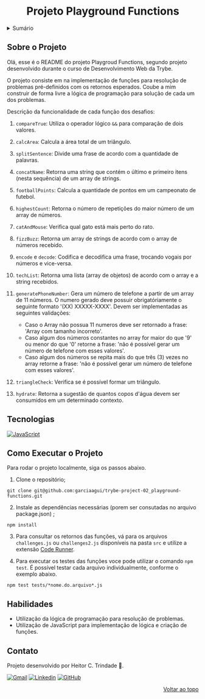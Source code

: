 <a name="readme-top"></a>

<h1 align="center">Projeto Playground Functions</h1>

<details>
  <summary>Sumário</summary>
  <ol>
    <li><a href="#sobre-o-projeto">Sobre o Projeto</a></li>
    <li><a href="#tecnologias">Tecnologias</a></li>
    <li><a href="#como-executar-o-projeto">Como Executar o Projeto</a></li>
    <li><a href="#habilidades">Habilidades</a></li>
    <li><a href="#contato">Contato</a></li>
  </ol>
</details>


## Sobre o Projeto
Olá, esse é o README do projeto Playgroud Functions, segundo projeto desenvolvido durante o curso de Desenvolvimento Web da Trybe.

O projeto consiste em na implementação de funções para resolução de problemas pré-definidos com os retornos esperados. Coube a mim construir de forma livre a lógica de programação para solução de cada um dos problemas.

Descrição da funcionalidade de cada função dos desafios:
1. `compareTrue`: Utiliza o operador lógico `&&` para comparação de dois valores.
2. `calcArea`: Calcula a área total de um triângulo.
3. `splitSentence`: Divide uma frase de acordo com a quantidade de palavras.
4. `concatName`: Retorna uma string que contém o último e primeiro itens (nesta sequência) de um array de strings.
5. `footballPoints`: Calcula a quantidade de pontos em um campeonato de futebol.
6. `highestCount`: Retorna o número de repetições do maior número de um array de números.
7. `catAndMouse`: Verifica qual gato está mais perto do rato.
8. `fizzBuzz`:  Retorna um array de strings de acordo com o array de números recebido.
9. `encode` e `decode`: Codifica e decodifica uma frase, trocando vogais por números e vice-versa.
10. `techList`: Retorna uma lista (array de objetos) de acordo com o array e a string recebidos.
11. `generatePhoneNumber`: Gera um número de telefone a partir de um array de 11 números. O numero gerado deve possuir obrigatóriamente o seguinte formato '(XX) XXXXX-XXXX'. Devem ser implementadas as seguintes validações:

    - Caso o Array não possua 11 numeros deve ser retornado a frase: 'Array com tamanho incorreto'.
    - Caso algum dos números constantes no array for maior do que '9' ou menor do que '0' retorne a frase: 'não é possível gerar um número de telefone com esses valores'.
    - Caso algum dos números se repita mais do que três (3) vezes no array retorne a frase: 'não é possível gerar um número de telefone com esses valores'.
    
12. `triangleCheck`: Verifica se é possível formar um triângulo.
13. `hydrate`: Retorna a sugestão de quantos copos d'água devem ser consumidos em um determinado contexto.


## Tecnologias
[![JavaScript][javascript-badge]][javascript-url]


## Como Executar o Projeto
Para rodar o projeto localmente, siga os passos abaixo.

1. Clone o repositório;
```
git clone git@github.com:garciaagui/trybe-project-02_playground-functions.git
```

2. Instale as dependências necessárias (porem ser consutadas no arquivo package.json)  ;
```
npm install
```

3. Para consultar os retornos das funções, vá para os arquivos `challenges.js` ou `challenges2.js` disponíveis na pasta `src` e utilize a extensão [Code Runner](https://marketplace.visualstudio.com/items?itemName=formulahendry.code-runner).

4. Para executar os testes das funções voce pode utilizar o comando `npm test`. É possível testar cada arquivo individualmente, conforme o exemplo abaixo.
```
npm test tests/*nome.do.arquivo*.js
```

## Habilidades
<ul>
  <li>Utilização da lógica de programação para resolução de problemas.</li>
  <li>Utilização de JavaScript para implementação de lógica e criação de funções.</li>
</ul>


## Contato
Projeto desenvolvido por Heitor C. Trindade :robot:.

[![Gmail][gmail-badge]][gmail-url] [![Linkedin][linkedin-badge]][linkedin-url] [![GitHub][github-badge]][github-url]

<p align="right"><a href="#readme-top">Voltar ao topo</a></p>

<!-- MARKDOWN LINKS & IMAGES -->
[javascript-url]: https://developer.mozilla.org/en-US/docs/Web/JavaScript
[javascript-badge]: https://img.shields.io/badge/JavaScript-323330?style=for-the-badge&logo=javascript&logoColor=F7DF1E
[jest-url]: https://jestjs.io/
[jest-badge]: https://img.shields.io/badge/Jest-C21325?style=for-the-badge&logo=jest&logoColor=white
[gmail-badge]: https://img.shields.io/badge/Gmail-D14836?style=for-the-badge&logo=gmail&logoColor=white
[gmail-url]: mailto:heitorct.dev@gmail.com
[linkedin-badge]: https://img.shields.io/badge/LinkedIn-0077B5?style=for-the-badge&logo=linkedin&logoColor=white
[linkedin-url]: https://www.linkedin.com/in/heitor-catarino-trindade
[github-badge]: https://img.shields.io/badge/GitHub-100000?style=for-the-badge&logo=github&logoColor=white
[github-url]: https://github.com/HeitorCTrindade/

